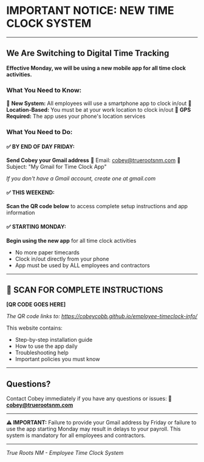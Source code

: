 # IMPORTANT NOTICE: NEW TIME CLOCK SYSTEM

---

## We Are Switching to Digital Time Tracking

**Effective Monday, we will be using a new mobile app for all time clock activities.**

### What You Need to Know:

📱 **New System:** All employees will use a smartphone app to clock in/out
🏢 **Location-Based:** You must be at your work location to clock in/out
📍 **GPS Required:** The app uses your phone's location services

### What You Need to Do:

#### ✅ **BY END OF DAY FRIDAY:**
**Send Cobey your Gmail address**
📧 Email: cobey@truerootsnm.com
📝 Subject: "My Gmail for Time Clock App"

*If you don't have a Gmail account, create one at gmail.com*

#### ✅ **THIS WEEKEND:**
**Scan the QR code below** to access complete setup instructions and app information

#### ✅ **STARTING MONDAY:**
**Begin using the new app** for all time clock activities
- No more paper timecards
- Clock in/out directly from your phone
- App must be used by ALL employees and contractors

---

## 📱 SCAN FOR COMPLETE INSTRUCTIONS

**[QR CODE GOES HERE]**

*The QR code links to: https://cobeycobb.github.io/employee-timeclock-info/*

This website contains:
- Step-by-step installation guide
- How to use the app daily
- Troubleshooting help
- Important policies you must know

---

## Questions?

Contact Cobey immediately if you have any questions or issues:
📧 **cobey@truerootsnm.com**

---

**⚠️ IMPORTANT:** Failure to provide your Gmail address by Friday or failure to use the app starting Monday may result in delays to your payroll. This system is mandatory for all employees and contractors.

---

*True Roots NM - Employee Time Clock System*